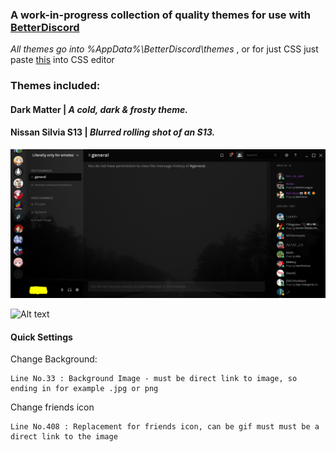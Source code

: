 ### A work-in-progress collection of quality themes for use with [BetterDiscord](https://betterdiscord.net)

*All themes go into %AppData%\BetterDiscord\themes* , or for just CSS just paste [this](https://raw.githubusercontent.com/peaches6/Discord-Themes-and-Plugins/master/themes/DarkMatter/DarkMatter.theme.css "Paste this into CSS editor") into CSS editor

### Themes included:

#### Dark Matter | *A cold, dark & frosty theme.*
#### Nissan Silvia S13 | *Blurred rolling shot of an S13.*


![Alt text](/demo_img.png?raw=true "Demo Image")


![Alt text](/dnim_demo.gif?raw=true "Demo Image")

#### Quick Settings

Change Background:

    Line No.33 : Background Image - must be direct link to image, so ending in for example .jpg or png 
    
Change friends icon

    Line No.408 : Replacement for friends icon, can be gif must must be a direct link to the image

    
